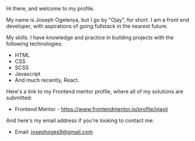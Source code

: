 Hi there, and welcome to my profile.

My name is Joseph Ogelenya, but I go by "Ojay", for short.
I am a front end developer, with aspirations of going fullstack in the nearest future.

My skills.
I have knowledge and practice in building projects with the following technologies:
- HTML
- CSS
- SCSS
- Javascript
- And much recently, React.

Here's a link to my Frontend mentor profile, where all of my solutions are submitted:
- Frontend Mentor - https://www.frontendmentor.io/profile/ojayii

And here's my email address if you're looking to contact me:
- Email: josephoges9@gmail.com
